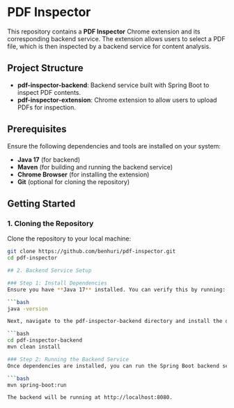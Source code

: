 # PDF Inspector

This repository contains a **PDF Inspector** Chrome extension and its corresponding backend service. The extension allows users to select a PDF file, which is then inspected by a backend service for content analysis.

## Project Structure

- **pdf-inspector-backend**: Backend service built with Spring Boot to inspect PDF contents.
- **pdf-inspector-extension**: Chrome extension to allow users to upload PDFs for inspection.

## Prerequisites

Ensure the following dependencies and tools are installed on your system:

- **Java 17** (for backend)
- **Maven** (for building and running the backend service)
- **Chrome Browser** (for installing the extension)
- **Git** (optional for cloning the repository)

## Getting Started

### 1. Cloning the Repository

Clone the repository to your local machine:

```bash
git clone https://github.com/benhuri/pdf-inspector.git
cd pdf-inspector

## 2. Backend Service Setup

### Step 1: Install Dependencies
Ensure you have **Java 17** installed. You can verify this by running:

```bash
java -version

Next, navigate to the pdf-inspector-backend directory and install the dependencies using Maven:

```bash
cd pdf-inspector-backend
mvn clean install

### Step 2: Running the Backend Service
Once dependencies are installed, you can run the Spring Boot backend service:

```bash
mvn spring-boot:run

The backend will be running at http://localhost:8080.
